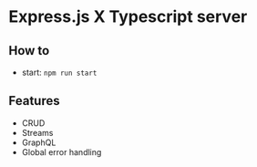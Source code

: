 # Express.js X Typescript server

## How to

- start: `npm run start`

## Features

- CRUD
- Streams
- GraphQL
- Global error handling
